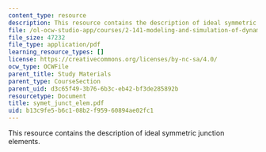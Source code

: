```yaml
---
content_type: resource
description: This resource contains the description of ideal symmetric junction elements.
file: /ol-ocw-studio-app/courses/2-141-modeling-and-simulation-of-dynamic-systems-fall-2006/b13c9fe5b6c108b2f95960894ae02fc1_symet_junct_elem.pdf
file_size: 47232
file_type: application/pdf
learning_resource_types: []
license: https://creativecommons.org/licenses/by-nc-sa/4.0/
ocw_type: OCWFile
parent_title: Study Materials
parent_type: CourseSection
parent_uid: d3c65f49-3b76-6b3c-eb42-bf3de285892b
resourcetype: Document
title: symet_junct_elem.pdf
uid: b13c9fe5-b6c1-08b2-f959-60894ae02fc1
---
```

This resource contains the description of ideal symmetric junction elements.